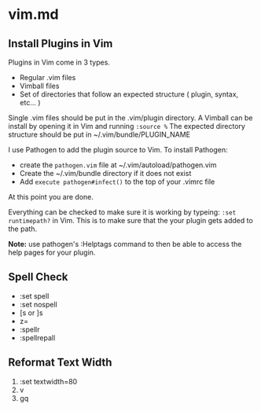 
# vim.md

## Install Plugins in Vim
Plugins in Vim come in 3 types.

* Regular .vim files
* Vimball files
* Set of directories that follow an expected structure ( plugin, syntax, etc... )

Single .vim files should be put in the .vim/plugin directory.
A Vimball can be install by opening it in Vim and running `:source %`
The expected directory structure should be put in ~/.vim/bundle/PLUGIN_NAME

I use Pathogen to add the plugin source to Vim. 
To install Pathogen:

* create the `pathogen.vim` file at ~/.vim/autoload/pathogen.vim
* Create the ~/.vim/bundle directory if it does not exist
* Add `execute pathogen#infect()` to the top of your .vimrc file

At this point you are done.

Everything can be checked to make sure it is working by typeing: `:set runtimepath?` in Vim. This 
is to make sure that the your plugin gets added to the path.

**Note:** use pathogen's :Helptags command to then be able to access the help pages for your plugin.


## Spell Check

* :set spell
* :set nospell
* [s or ]s
* z=
* :spellr
* :spellrepall


## Reformat Text Width

1. :set textwidth=80
1. v
1. gq


